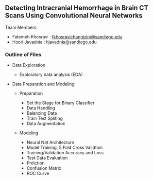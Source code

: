 ## Detecting Intracranial Hemorrhage in Brain CT Scans Using Convolutional Neural Networks
Team Members

* Fatemeh Khosravi : fkhosravichangizini@sandiego.edu
* Hoori Javadnia : hjavadnia@sandiego.edu
  
 ### Outline of Files

 * Data Exploration 

      - Exploratory data analysis (EDA)

 * Data Preparation and Modeling

     - Preparation

         - Set the Stage for Binary Classifier
         - Data Handling
         - Balancing Data
         - Train Test Spliting
         - Data Augmentation

      - Modeling

          - Neural Net Architecture
          - Model Training, 5 Fold Cross Validtion
          - Training/Validation Accuracy and Loss
          - Test Data Evaluation
          - Prdiction 
          - Confusion Matrix
          - ROC Curve
